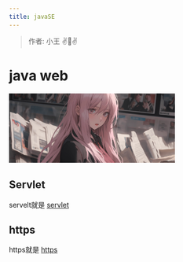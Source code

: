 ```yaml
---
title: javaSE
---
```



> 作者: 小王 :v::eyes::v:



# java web


<img src="./assets/bg.jpg" alt="img" style="zoom:33%; margin-right: 0;" />

## Servlet
servelt就是
[servlet](./Servlet.md)


## https
https就是
[https](./https.md)

